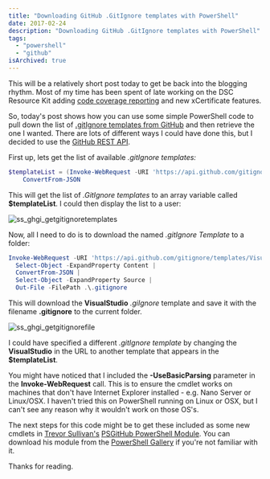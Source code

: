 ```yaml
---
title: "Downloading GitHub .GitIgnore templates with PowerShell"
date: 2017-02-24
description: "Downloading GitHub .GitIgnore templates with PowerShell"
tags:
  - "powershell"
  - "github"
isArchived: true
---
```


This will be a relatively short post today to get be back into the blogging rhythm. Most of my time has been spent of late working on the DSC Resource Kit adding [code coverage reporting](https://codecov.io/gh/PlagueHO/xNetworking/) and new xCertificate features.

So, today's post shows how you can use some simple PowerShell code to pull down the list of [.gitIgnore templates from GitHub](https://github.com/github/gitignore) and then retrieve the one I wanted. There are lots of different ways I could have done this, but I decided to use the [GitHub REST API](https://developer.github.com/v3/gitignore/).

First up, lets get the list of available _.gitIgnore templates:_

```powershell
$templateList = (Invoke-WebRequest -URI 'https://api.github.com/gitignore/templates' -UseBasicParsing).Content |
    ConvertFrom-JSON
```

This will get the list of _.GitIgnore templates_ to an array variable called **$templateList**. I could then display the list to a user:

![ss_ghgi_getgitignoretemplates](/assets/images/screenshots/ss_ghgi_getgitignoretemplates.png)

Now, all I need to do is to download the named _.gitIgnore Template_ to a folder:

```powershell
Invoke-WebRequest -URI 'https://api.github.com/gitignore/templates/VisualStudio' -UseBasicParsing |
  Select-Object -ExpandProperty Content |
  ConvertFrom-JSON |
  Select-Object -ExpandProperty Source |
  Out-File -FilePath .\.gitignore
```

This will download the **VisualStudio** _.giIgnore_ template and save it with the filename **.gitignore** to the current folder.

![ss_ghgi_getgitignorefile](/assets/images/screenshots/ss_ghgi_getgitignorefile.png)

I could have specified a different _.gitIgnore template_ by changing the **VisualStudio** in the URL to another template that appears in the **$templateList**.

You might have noticed that I included the **\-UseBasicParsing** parameter in the **Invoke-WebRequest** call. This is to ensure the cmdlet works on machines that don't have Internet Explorer installed - e.g. Nano Server or Linux/OSX. I haven't tried this on PowerShell running on Linux or OSX, but I can't see any reason why it wouldn't work on those OS's.

The next steps for this code might be to get these included as some new cmdlets in [Trevor Sullivan's](https://twitter.com/pcgeek86) [PSGitHub PowerShell Module](https://github.com/pcgeek86/PSGitHub). You can download his module from the [PowerShell Gallery](https://www.powershellgallery.com/packages/PSGitHub) if you're not familiar with it.

Thanks for reading.
